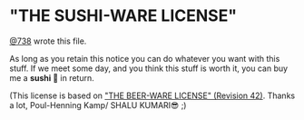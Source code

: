 # "THE SUSHI-WARE LICENSE"

[@738](https://github.com/738) wrote this file.

As long as you retain this notice you can do whatever you want
with this stuff. If we meet some day, and you think this stuff
is worth it, you can buy me a **sushi 🍣** in return.

(This license is based on ["THE BEER-WARE LICENSE" (Revision 42)].
 Thanks a lot, Poul-Henning Kamp/ SHALU KUMARI😎 ;)

["THE BEER-WARE LICENSE" (Revision 42)]: https://people.freebsd.org/~phk/
